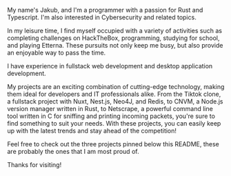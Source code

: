 My name's Jakub, and I'm a programmer with a passion for Rust and Typescript. I'm also interested in Cybersecurity and related topics.

In my leisure time, I find myself occupied with a variety of activities such as completing challenges on HackTheBox, programming, studying for school, and playing Etterna. These pursuits not only keep me busy, but also provide an enjoyable way to pass the time.

I have experience in fullstack web development and desktop application development.

My projects are an exciting combination of cutting-edge technology, making them ideal for developers and IT professionals alike. From the Tiktok clone, a fullstack project with Nuxt, Nest.js, Neo4J, and Redis, to CNVM, a Node.js version manager written in Rust, to Netscrape, a powerful command line tool written in C for sniffing and printing incoming packets, you're sure to find something to suit your needs. With these projects, you can easily keep up with the latest trends and stay ahead of the competition!

Feel free to check out the three projects pinned below this README, these are probably the ones that I am most proud of.

Thanks for visiting!
